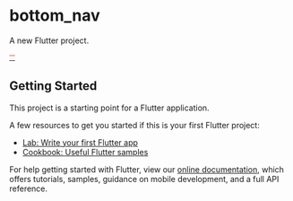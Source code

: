 # bottom_nav

A new Flutter project.

<img src = "https://github.com/dsrathore1/Flutter/blob/master/bottom_nav/ss/Screenshot_1619861850.png" style="height: 10px; width:10px;"/>

## Getting Started

This project is a starting point for a Flutter application.

A few resources to get you started if this is your first Flutter project:

- [Lab: Write your first Flutter app](https://flutter.dev/docs/get-started/codelab)
- [Cookbook: Useful Flutter samples](https://flutter.dev/docs/cookbook)

For help getting started with Flutter, view our
[online documentation](https://flutter.dev/docs), which offers tutorials,
samples, guidance on mobile development, and a full API reference.


